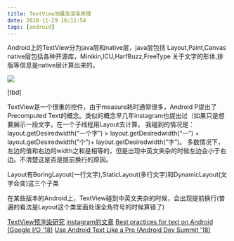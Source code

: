```yaml
---
title: TextView测量及渲染原理
date: 2018-11-29 16:11:54
tags: [android]
---
```


Android上的TextView分为java层和native层，java层包括
Layout,Paint,Canvas
native层包括各种开源库，Minikin,ICU,HarfBuzz,FreeType
关于文字的形体,排版等信息是native层计算出来的。

![](https://www.haldir66.ga/static/imgs/textview_architecture.png)

<!--more-->

[tbd]

TextView是一个很重的控件，由于measure耗时通常很多，Android P提出了Precomputed Text的概念。类似的概念早几年instagram也提出过（如果只是想要展示一段文字，在一个子线程用Layout去计算。
我碰到的情况是：
layout.getDesiredwidth(“一个字”) > layout.getDesiredwidth(“一”) + layout.getDesiredwidth(“个”)+ layout.getDesiredwidth(“字”)。
多数情况下，左边的值和右边的width之和是相等的，但是出现中英文夹杂的时候左边会小于右边。不清楚这是否是提前换行的原因。

Layout有BoringLayout(一行文字),StaticLayout(多行文字)和DynamicLayout(文字会变)这三个子类


在某些版本的Android上，TextView碰到中英文夹杂的时候，会出现提前换行(普遍的看法是Layout这个类里面处理全角符号的时候算错了)






[TextView预渲染研究](http://ragnraok.github.io/textview-pre-render-research.html)
[instagram的文章](https://instagram-engineering.com/improving-comment-rendering-on-android-a77d5db3d82e)
[Best practices for text on Android (Google I/O '18)](https://www.youtube.com/watch?v=x-FcOX6ErdI)
[Use Android Text Like a Pro (Android Dev Summit '18)](https://www.youtube.com/watch?v=vXqwRhjd7b4)
